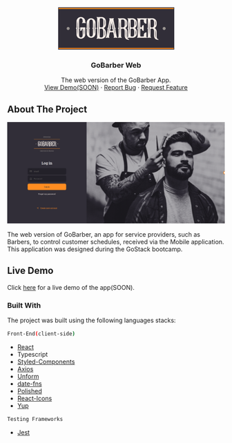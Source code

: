 <!-- PROJECT LOGO -->
<br />
<p align="center">
    <img src="logo.png" alt="Logo" width="269" height="98">

  <h3 align="center">GoBarber Web</h3>

  <p align="center">
    The web version of the GoBarber App.
    <br />
    <a href="#">View Demo(SOON)</a>
    ·
    <a href="https://github.com/Torres-ssf/gobarber-web/issues">Report Bug</a>
    ·
    <a href="https://github.com/Torres-ssf/gobarber-web/issues">Request Feature</a>
  </p>
</p>

<!-- ABOUT THE PROJECT -->

## About The Project

![](screen1.png)

The web version of GoBarber, an app for service providers, such as Barbers, to control customer schedules, received via the Mobile application. This application was designed during the GoStack bootcamp.

## Live Demo

Click [here](https://github.com/Torres-ssf/gobarber-web/) for a live demo of the app(SOON).

### Built With

The project was built using the following languages stacks:

```sh
Front-End(client-side)
```

- [React](https://github.com/facebook/react)
- Typescript
- [Styled-Components](https://styled-components.com/)
- [Axios](https://www.npmjs.com/package/axios)
- [Unform](https://www.npmjs.com/package/unform)
- [date-fns](https://www.npmjs.com/package/date-fns)
- [Polished](https://www.npmjs.com/package/polished)
- [React-Icons](https://react-icons.github.io/react-icons/)
- [Yup](https://www.npmjs.com/package/yup)

```sh
Testing Frameworks
```

- [Jest](https://www.npmjs.com/package/jest)
